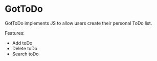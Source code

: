 <h1>GotToDo</h1>
<p>GotToDo implements JS to allow users create their personal ToDo list.</p>
<p>Features:</p>
<ul>
  <li>Add toDo</li>
  <li>Delete toDo</li>
  <li>Search toDo</li>
</ul>
